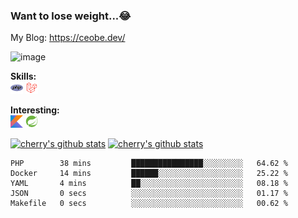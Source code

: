 ### Want to lose weight...😂

My Blog: https://ceobe.dev/

![image](https://github.com/cr-lgl/cr-lgl/blob/master/image.jpeg?raw=true)

**Skills:**  
<code><img height="20" src="https://raw.githubusercontent.com/github/explore/80688e429a7d4ef2fca1e82350fe8e3517d3494d/topics/php/php.png"></code>
<code><img height="20" src="https://raw.githubusercontent.com/github/explore/5c058a388828bb5fde0bcafd4bc867b5bb3f26f3/topics/laravel/laravel.png"></code>

**Interesting:**  
<code><img height="20" src="https://raw.githubusercontent.com/github/explore/80688e429a7d4ef2fca1e82350fe8e3517d3494d/topics/kotlin/kotlin.png"></code>
<code><img height="20" src="https://raw.githubusercontent.com/github/explore/80688e429a7d4ef2fca1e82350fe8e3517d3494d/topics/spring-boot/spring-boot.png"></code>

[![cherry's github stats](https://github-readme-stats.vercel.app/api?username=cr-lgl)](https://github.com/anuraghazra/github-readme-stats)
[![cherry's github stats](https://github-readme-stats.vercel.app/api/top-langs/?username=cr-lgl&layout=compact)](https://github.com/anuraghazra/github-readme-stats)

<!--START_SECTION:waka-->
```text
PHP        38 mins         ████████████████░░░░░░░░░   64.62 % 
Docker     14 mins         ██████░░░░░░░░░░░░░░░░░░░   25.22 % 
YAML       4 mins          ██░░░░░░░░░░░░░░░░░░░░░░░   08.18 % 
JSON       0 secs          ░░░░░░░░░░░░░░░░░░░░░░░░░   01.17 % 
Makefile   0 secs          ░░░░░░░░░░░░░░░░░░░░░░░░░   00.62 %
```
<!--END_SECTION:waka-->
